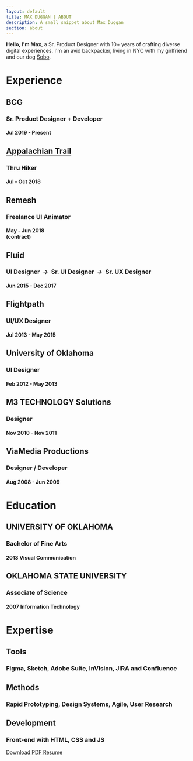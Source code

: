 ```yaml
---
layout: default
title: MAX DUGGAN | ABOUT
description: A small snippet about Max Duggan
section: about
---
```


<div id="about_max">

<div id="blurb-one">
	<b>Hello, I'm Max</b>, a Sr. Product Designer with 10+ years of crafting diverse digital experiences. I'm an avid backpacker, living in NYC with my girlfriend and our dog <a href="https://www.instagram.com/explore/tags/themightysobo/" target="_blank">Sobo</a>.
</div>

</div>

<div id="resume">

<h1>Experience</h1>

<div class="item">
		<h2>BCG</h2>
		<h3>Sr. Product Designer + Developer</h3>
		<h4>Jul 2019 - Present</h4>
</div>

<div class="item">
		<h2><a href="https://en.wikipedia.org/wiki/Appalachian_Trail">Appalachian Trail</a></h2>
		<h3>Thru Hiker</h3>
		<h4>Jul - Oct 2018</h4>
</div>

<div class="item">
	<h2>Remesh</h2>
	<h3>Freelance UI Animator</h3>
	<h4>May - Jun 2018<br>
	(contract)</h4>
</div>		

<div class="item">
	<h2>Fluid</h2>
	<h3>UI Designer &nbsp;&#8594;&nbsp; Sr. UI Designer &nbsp;&#8594;&nbsp; Sr. UX Designer</h3>
	<h4>Jun 2015 - Dec 2017</h4>
</div>

<div class="item">
	<h2>Flightpath</h2>
	<h3>UI/UX Designer</h3>
	<h4>Jul 2013 - May 2015</h4>
</div>

<div class="item">
	<h2>University of Oklahoma</h2>
	<h3>UI Designer</h3>
	<h4>Feb 2012 - May 2013</h4>
</div>

<div class="item">
	<h2>M3 TECHNOLOGY Solutions</h2>
	<h3>Designer</h3>
	<h4>Nov 2010 - Nov 2011</h4>
</div>

<div class="item">
	<h2>ViaMedia Productions</h2>
	<h3>Designer / Developer</h3>
	<h4>Aug 2008 - Jun 2009</h4>
</div>

<h1>Education</h1>

<div class="item">
	<h2>UNIVERSITY OF OKLAHOMA</h2>
	<h3>Bachelor of Fine Arts</h3>
	<h4>2013 Visual Communication</h4>
</div>

<div class="item">
	<h2>OKLAHOMA STATE UNIVERSITY</h2>
	<h3>Associate of Science</h3>
	<h4>2007 Information Technology</h4>
</div>

<h1>Expertise</h1>

<div class="item">
    <h2>Tools</h2>
    <h3>Figma, Sketch, Adobe Suite, InVision, JIRA and Confluence</h3>
</div>

<div class="item">
    <h2>Methods</h2>
    <h3>Rapid Prototyping, Design Systems, Agile, User Research</h3>
</div>

<div class="item">
    <h2>Development</h2>
    <h3>Front-end with HTML, CSS and JS</h3>
</div>

</div><!-- End Resume -->

<div class="content article">
	<a class="button" href="../max-duggan-resume.pdf" target="_blank">Download PDF Resume</a>
</div>
<br><br>
